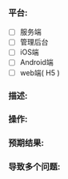 ### 平台: 

<!-- 将 - [ ] 修改为 - [x] 选中对应的平台 -->

- [ ] 服务端
- [ ] 管理后台
- [ ] iOS端
- [ ] Android端
- [ ] web端( H5 )

### 描述:

<!-- 具体描述 -->
<!-- 预期结果 -->

### 操作:

<!-- 前置步奏 -->
<!-- 详细操作 -->

### 预期结果:

<!-- 预期结果简要描述 -->

### 导致多个问题:

<!-- 问题描述 -->
